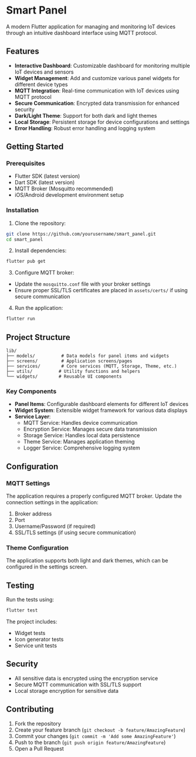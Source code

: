 # Smart Panel

A modern Flutter application for managing and monitoring IoT devices through an intuitive dashboard interface using MQTT protocol.

## Features

- **Interactive Dashboard**: Customizable dashboard for monitoring multiple IoT devices and sensors
- **Widget Management**: Add and customize various panel widgets for different device types
- **MQTT Integration**: Real-time communication with IoT devices using MQTT protocol
- **Secure Communication**: Encrypted data transmission for enhanced security
- **Dark/Light Theme**: Support for both dark and light themes
- **Local Storage**: Persistent storage for device configurations and settings
- **Error Handling**: Robust error handling and logging system

## Getting Started

### Prerequisites

- Flutter SDK (latest version)
- Dart SDK (latest version)
- MQTT Broker (Mosquitto recommended)
- iOS/Android development environment setup

### Installation

1. Clone the repository:
```bash
git clone https://github.com/yourusername/smart_panel.git
cd smart_panel
```

2. Install dependencies:
```bash
flutter pub get
```

3. Configure MQTT broker:
- Update the `mosquitto.conf` file with your broker settings
- Ensure proper SSL/TLS certificates are placed in `assets/certs/` if using secure communication

4. Run the application:
```bash
flutter run
```

## Project Structure

```
lib/
├── models/          # Data models for panel items and widgets
├── screens/         # Application screens/pages
├── services/        # Core services (MQTT, Storage, Theme, etc.)
├── utils/          # Utility functions and helpers
└── widgets/        # Reusable UI components
```

### Key Components

- **Panel Items**: Configurable dashboard elements for different IoT devices
- **Widget System**: Extensible widget framework for various data displays
- **Service Layer**: 
  - MQTT Service: Handles device communication
  - Encryption Service: Manages secure data transmission
  - Storage Service: Handles local data persistence
  - Theme Service: Manages application theming
  - Logger Service: Comprehensive logging system

## Configuration

### MQTT Settings

The application requires a properly configured MQTT broker. Update the connection settings in the application:

1. Broker address
2. Port
3. Username/Password (if required)
4. SSL/TLS settings (if using secure communication)

### Theme Configuration

The application supports both light and dark themes, which can be configured in the settings screen.

## Testing

Run the tests using:
```bash
flutter test
```

The project includes:
- Widget tests
- Icon generator tests
- Service unit tests

## Security

- All sensitive data is encrypted using the encryption service
- Secure MQTT communication with SSL/TLS support
- Local storage encryption for sensitive data

## Contributing

1. Fork the repository
2. Create your feature branch (`git checkout -b feature/AmazingFeature`)
3. Commit your changes (`git commit -m 'Add some AmazingFeature'`)
4. Push to the branch (`git push origin feature/AmazingFeature`)
5. Open a Pull Request
